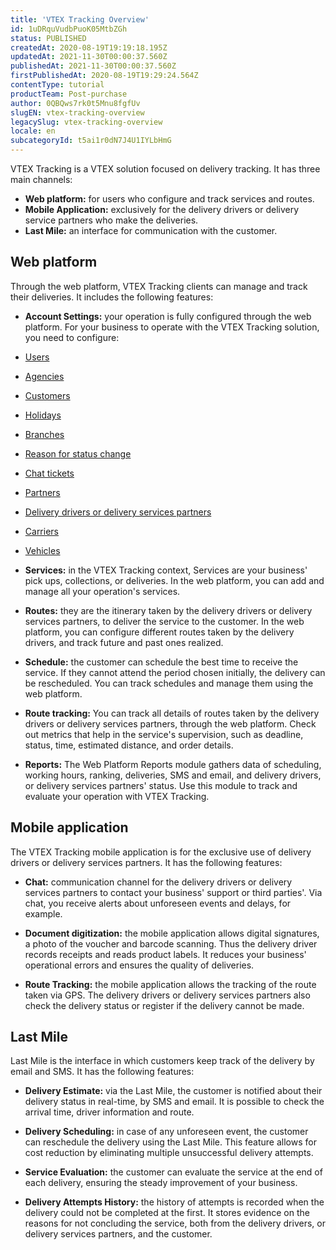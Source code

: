 ```yaml
---
title: 'VTEX Tracking Overview'
id: 1uDRquVudbPuoK05MtbZGh
status: PUBLISHED
createdAt: 2020-08-19T19:19:18.195Z
updatedAt: 2021-11-30T00:00:37.560Z
publishedAt: 2021-11-30T00:00:37.560Z
firstPublishedAt: 2020-08-19T19:29:24.564Z
contentType: tutorial
productTeam: Post-purchase
author: 0QBQws7rk0t5Mnu8fgfUv
slugEN: vtex-tracking-overview
legacySlug: vtex-tracking-overview
locale: en
subcategoryId: t5ai1r0dN7J4U1IYLbHmG
---
```


VTEX Tracking is a VTEX solution focused on delivery tracking. It has three main channels:  

- **Web platform:** for users who configure and track services and routes.    
- **Mobile Application:** exclusively for the delivery drivers or delivery service partners who make the deliveries.    
- **Last Mile:** an interface for communication with the customer.    

## Web platform

Through the web platform, VTEX Tracking clients can manage and track their deliveries. It includes the following features:    

- **Account Settings:** your operation is fully configured through the web platform. For your business to operate with the VTEX Tracking solution, you need to configure:  
- [Users](https://help.vtex.com/en/tutorial/usuarios-vtex-tracking--1zn5nrvkoWtx0pcabbRhSZ)    
- [Agencies](https://help.vtex.com/en/tutorial/agencias-vtex-tracking--2PMohRiNdNpHPA2g2HyYH7?locale=pt)    
- [Customers](https://help.vtex.com/en/tutorial/clientes-vtex-tracking--277Z0epDNArIGJIbqtPMA9)  
- [Holidays](https://help.vtex.com/en/tutorial/feriados-vtex-tracking--4cj0oJNmF89e0pAJMBj1sP)  
- [Branches](https://help.vtex.com/en/tutorial/filial-vtex-tracking--6mD8L390WPORidxGp9TKfp)  
- [Reason for status change](https://help.vtex.com/en/tutorial/justificativa-de-status-vtex-tracking--4shboc7h5XPUpA8TQzXPRG)  
- [Chat tickets](https://help.vtex.com/en/tutorial/ocorrencias-de-chat-vtex-tracking--2YY7ixoHRmHOt3Fd3LzdPe)  
- [Partners](https://help.vtex.com/en/tutorial/parceiros-vtex-tracking--2xEHQ98hoMzgkrdhkpOedQ)  
- [Delivery drivers or delivery services partners](https://help.vtex.com/en/tutorial/portadores-vtex-tracking--5tVSpunaXVT6gQDSl9jTow)    
- [Carriers](https://help.vtex.com/en/tutorial/transportadoras-vtex-tracking--2HVE5D2fheT4cDPjiApL1Y?locale=pt)  
- [Vehicles](https://help.vtex.com/en/tutorial/veiculos-vtex-tracking--47OD2KOOMcHghBTJK0Vlwc)  

- **Services:** in the VTEX Tracking context, Services are your business' pick ups, collections, or deliveries. In the web platform, you can add and manage all your operation's services.  

- **Routes:** they are the itinerary taken by the delivery drivers or delivery services partners, to deliver the service to the customer. In the web platform, you can configure different routes taken by the delivery drivers, and track future and past ones realized.  

- **Schedule:** the customer can schedule the best time to receive the service. If they cannot attend the period chosen initially, the delivery can be rescheduled. You can track schedules and manage them using the web platform.  

- **Route tracking:** You can track all details of routes taken by the delivery drivers or delivery services partners, through the web platform. Check out metrics that help in the service's supervision, such as deadline, status, time, estimated distance, and order details.  

- **Reports:** The Web Platform Reports module gathers data of scheduling, working hours, ranking, deliveries, SMS and email, and delivery drivers, or delivery services partners' status. Use this module to track and evaluate your operation with VTEX Tracking.    

## Mobile application

The VTEX Tracking mobile application is for the exclusive use of delivery drivers or delivery services partners. It has the following features:

- **Chat:** communication channel for the delivery drivers or delivery services partners to contact your business' support or third parties'. Via chat, you receive alerts about unforeseen events and delays, for example.  

- **Document digitization:** the mobile application allows digital signatures, a photo of the voucher and barcode scanning. Thus the delivery driver records receipts and reads product labels. It reduces your business' operational errors and ensures the quality of deliveries.  

- **Route Tracking:** the mobile application allows the tracking of the route taken via GPS. The delivery drivers or delivery services partners also check the delivery status or register if the delivery cannot be made.  

## Last Mile

Last Mile is the interface in which customers keep track of the delivery by email and SMS. It has the following features:  

- **Delivery Estimate:** via the Last Mile, the customer is notified about their delivery status in real-time, by SMS and email. It is possible to check the arrival time, driver information and route.    

- **Delivery Scheduling:** in case of any unforeseen event, the customer can reschedule the delivery using the Last Mile. This feature allows for cost reduction by eliminating multiple unsuccessful delivery attempts.  

- **Service Evaluation:**  the customer can evaluate the service at the end of each delivery, ensuring the steady improvement of your business.  

- **Delivery Attempts History:** the history of attempts is recorded when the delivery could not be completed at the first. It stores evidence on the reasons for not concluding the service, both from the delivery drivers, or delivery services partners, and the customer.   


